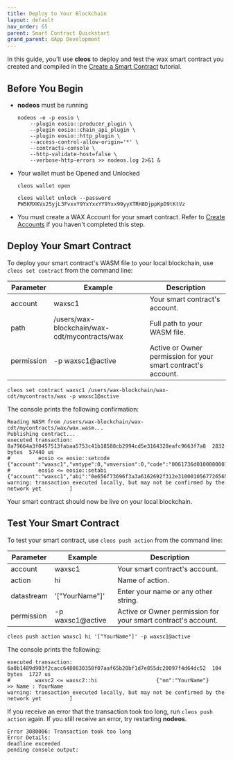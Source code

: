 ```yaml
---
title: Deploy to Your Blockchain
layout: default
nav_order: 65
parent: Smart Contract Quickstart
grand_parent: dApp Development
---
```


<!--To deploy your smart contract to your local development blockchain, you'll need to:

- Compile your smart contract
- Create a blockchain account for your smart contract.-->

In this guide, you'll use **cleos** to deploy and test the wax smart contract you created and compiled in the [Create a Smart Contract](/docs/dapp-development/wax-cdt/cdt_use.html#compile-hello-world) tutorial. 

## Before You Begin

- **nodeos** must be running 
    ```shell
    nodeos -e -p eosio \
        --plugin eosio::producer_plugin \
        --plugin eosio::chain_api_plugin \
        --plugin eosio::http_plugin \
        --access-control-allow-origin='*' \
        --contracts-console \
        --http-validate-host=false \
        --verbose-http-errors >> nodeos.log 2>&1 &
    ```
- Your wallet must be Opened and Unlocked
    ```shell
    cleos wallet open
    ```

    ```shell
    cleos wallet unlock --password PW5KRXKVx25yjL3FvxxY9YxYxxYY9Yxx99yyXTRH8DjppKpD9tKtVz
    ```
- You must create a WAX Account for your smart contract. Refer to [Create Accounts](/docs/dapp_account) if you haven't completed this step.

## Deploy Your Smart Contract

To deploy your smart contract's WASM file to your local blockchain, use `cleos set contract` from the command line:

| Parameter | Example | Description
| --- | ----------- | -------------------------- |
| account | waxsc1 | Your smart contract's account. |
| path | /users/wax-blockchain/wax-cdt/mycontracts/wax | Full path to your WASM file. |
| permission | -p waxsc1@active | Active or Owner permission for your smart contract's account. |

```shell
cleos set contract waxsc1 /users/wax-blockchain/wax-cdt/mycontracts/wax -p waxsc1@active
```

The console prints the following confirmation:

```shell
Reading WASM from /users/wax-blockchain/wax-cdt/mycontracts/wax/wax.wasm...
Publishing contract...
executed transaction: 8a79664a3f0457513fabaa5753c41b18588cb2994cd5e3164328eafc9663f7a8  2832 bytes  57440 us
#         eosio <= eosio::setcode               {"account":"waxsc1","vmtype":0,"vmversion":0,"code":"0061736d01000000013a0b60017f0060027f7f0060037f7...
#         eosio <= eosio::setabi                {"account":"waxsc1","abi":"0e656f73696f3a3a6162692f312e3100010567726565740000010000000080acd46505677...
warning: transaction executed locally, but may not be confirmed by the network yet         ]
```

Your smart contract should now be live on your local blockchain.

## Test Your Smart Contract

To test your smart contract, use `cleos push action` from the command line:

| Parameter | Example | Description
| --- | ----------- | -------------------------- |
| account | waxsc1 | Your smart contract's account. |
| action | hi | Name of action. |
| datastream | '["YourName"]' | Enter your name or any other string. |
| permission | -p waxsc1@active | Active or Owner permission for your smart contract's account. |

```shell
cleos push action waxsc1 hi '["YourName"]' -p waxsc1@active
```

The console prints the following:

```shell
executed transaction: 6a0b1489d903f2cacc6480830358f07aaf65b20bf1d7e855dc20097f4d64dc52  104 bytes  1727 us
#        waxsc2 <= waxsc2::hi                   {"nm":"YourName"}
>> Name : YourName
warning: transaction executed locally, but may not be confirmed by the network yet         ]
```

If you receive an error that the transaction took too long, run `cleos push action` again. If you still receive an error, try restarting **nodeos**.

```shell
Error 3080006: Transaction took too long
Error Details:
deadline exceeded
pending console output:
```
